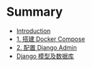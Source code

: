 # Summary

* [Introduction](README.md)
* [1. 搭建 Docker Compose](chapter1-docker-containers.md)
* [2. 配置 Django Admin](chapter2-Admin.md)
* [Django 模型及数据库](django-mo-xing-ji-shu-ju-ku.md)

